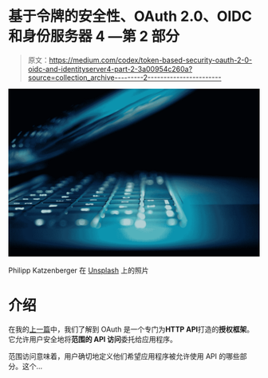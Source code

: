# 基于令牌的安全性、OAuth 2.0、OIDC 和身份服务器 4 —第 2 部分

> 原文：<https://medium.com/codex/token-based-security-oauth-2-0-oidc-and-identityserver4-part-2-3a00954c260a?source=collection_archive---------2----------------------->

![](img/794b0a74610713b75a0835d8af54a612.png)

Philipp Katzenberger 在 [Unsplash](https://unsplash.com?utm_source=medium&utm_medium=referral) 上的照片

# 介绍

在我的[上一篇](/codex/token-based-security-oauth-2-0-oidc-and-identityserver4-33b19b92d169)中，我们了解到 OAuth 是一个专门为**HTTP API**打造的**授权框架**。它允许用户安全地将**范围的 API 访问**委托给应用程序。

范围访问意味着，用户确切地定义他们希望应用程序被允许使用 API 的哪些部分。这个…